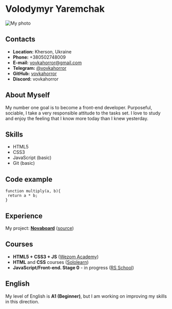 # Volodymyr Yaremchak
![My photo](https://i.ibb.co/r5V3CM7/photo.jpg)

## Contacts
* **Location:** Kherson, Ukraine
* **Phone:** +380502748009
* **E-mail:** vovkahorror@gmail.com
* **Telegram:** [@vovkahorror](https://tlgg.ru/vovkahorror)
* **GitHub:** [vovkahorror](https://github.com/vovkahorror)
* **Discord:** vovkahorror

## About Myself
My number one goal is to become a front-end developer.
Purposeful, sociable, I take a very responsible attitude to the tasks set.
I love to study and enjoy the feeling that I know more today than I knew yesterday.

## Skills
* HTML5
* CSS3
* JavaScript (basic)
* Git (basic)

## Code example
```
function multiply(a, b){
 return a * b;
}
```

## Experience
My project: **[Novaboard](https://vovkahorror.github.io/exam/)** ([source](https://github.com/vovkahorror/exam))

## Courses
* **HTML5 + CSS3 + JS** ([Wezom Academy](https://wezom.academy/))
* **HTML** and **CSS** courses ([Sololearn](https://www.sololearn.com/))
* **JavaScript/Front-end. Stage 0** - in progress ([RS School](https://rs.school/))

## English
My level of English is **A1 (Beginner)**, but I am working on improving my skills in this direction.